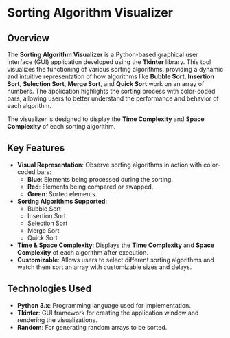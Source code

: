 # Sorting Algorithm Visualizer

## Overview
The **Sorting Algorithm Visualizer** is a Python-based graphical user interface (GUI) application developed using the **Tkinter** library.
This tool visualizes the functioning of various sorting algorithms, providing a dynamic and intuitive representation of how algorithms 
like **Bubble Sort**, **Insertion Sort**, **Selection Sort**, **Merge Sort**, and **Quick Sort** work on an array of numbers. 
The application highlights the sorting process with color-coded bars, allowing users to better understand the performance and behavior of each algorithm.

The visualizer is designed to display the **Time Complexity** and **Space Complexity** of each sorting algorithm.

## Key Features
- **Visual Representation**: Observe sorting algorithms in action with color-coded bars:
  - **Blue**: Elements being processed during the sorting.
  - **Red**: Elements being compared or swapped.
  - **Green**: Sorted elements.
- **Sorting Algorithms Supported**:
  - Bubble Sort
  - Insertion Sort
  - Selection Sort
  - Merge Sort
  - Quick Sort
- **Time & Space Complexity**: Displays the **Time Complexity** and **Space Complexity** of each algorithm after execution.
- **Customizable**: Allows users to select different sorting algorithms and watch them sort an array with customizable sizes and delays.

## Technologies Used
- **Python 3.x**: Programming language used for implementation.
- **Tkinter**: GUI framework for creating the application window and rendering the visualizations.
- **Random**: For generating random arrays to be sorted.


